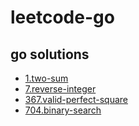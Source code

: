 #  leetcode-go  

## go solutions
- [1.two-sum](./1-two-sum/1-two-sum.go)
- [7.reverse-integer](./7-reverse-integer/7-reverse-integer.go)
- [367.valid-perfect-square](./367-valid-perfect-square/367-valid-perfect-square.go)
- [704.binary-search](./704-binary-search/704-binary-search.go)
